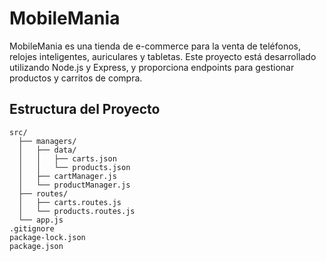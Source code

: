 # MobileMania

MobileMania es una tienda de e-commerce para la venta de teléfonos, relojes inteligentes, auriculares y tabletas. Este proyecto está desarrollado utilizando Node.js y Express, y proporciona endpoints para gestionar productos y carritos de compra.

## Estructura del Proyecto

```plaintext
src/
  ├── managers/
  │   ├── data/
  │   │   ├── carts.json
  │   │   └── products.json
  │   ├── cartManager.js
  │   └── productManager.js
  ├── routes/
  │   ├── carts.routes.js
  │   └── products.routes.js
  └── app.js
.gitignore
package-lock.json
package.json
